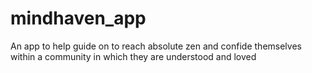 # mindhaven_app
An app to help guide on to reach absolute zen and confide themselves within a community in which they are understood and loved

